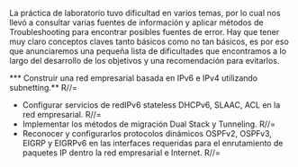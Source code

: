 La práctica de laboratorio tuvo dificultad en varios temas, por lo cual nos llevó a consultar varias fuentes de información y aplicar métodos de Troubleshooting para encontrar posibles fuentes de error. Hay que tener muy claro conceptos claves tanto básicos como no tan básicos, es por eso que anunciaremos una pequeña lista de dificultades que encontramos a lo largo del desarrollo de los objetivos y una recomendación para evitarlos.

*** Construir una red empresarial basada en IPv6 e IPv4 utilizando subnetting.**
R//=
* Configurar servicios de redIPv6 stateless DHCPv6, SLAAC, ACL en la red empresarial.
R//=
* Implementar los métodos de migración Dual Stack y Tunneling.
R//=
* Reconocer  y  configurarlos protocolos dinámicos OSPFv2, OSPFv3, EIGRP y EIGRPv6 en  las  interfaces requeridas para el enrutamiento de paquetes IP dentro la red empresarial e Internet.
R//=